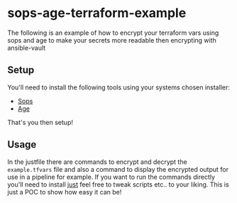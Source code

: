 # sops-age-terraform-example

The following is an example of how to encrypt your terraform vars using sops and age
to make your secrets more readable then encrypting with ansible-vault

## Setup

You'll need to install the following tools using your systems chosen installer:
- [Sops](https://github.com/getsops/sops)
- [Age](https://github.com/FiloSottile/age)

That's you then setup!

## Usage
In the justfile there are commands to encrypt and decrypt the `example.tfvars`
file and also a command to display the encrypted output for use in a pipeline
for example. If you want to run the commands directly you'll need to install
[just](https://github.com/casey/just) feel free to tweak scripts etc.. to your
liking. This is just a POC to show how easy it can be!

